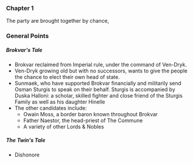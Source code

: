 ### Chapter 1
The party are brought together by chance, 



### General Points
##### Brokvar's Tale
- Brokvar reclaimed from Imperial rule, under the command of Ven-Dryk.
- Ven-Dryk growing old but with no successors, wants to give the people the chance to elect their own head of state.
- Sunmaek, who have supported Brokvar financially and militarily send Osman Sturgis to speak on their behalf. Sturgis is accompanied by Duska Halloni: a scholar, skilled fighter and close friend of the Sturgis Family as well as his daughter Hinelle
- The other candidates include:
	- Owain Moss, a border baron known throughout Brokvar
	- Father Naestor, the head-priest of The Commune
	- A variety of other Lords & Nobles

##### The Twin's Tale
- Dishonore
